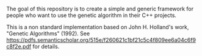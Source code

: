 The goal of this repository is to create a simple and generic framework for people who want to use the genetic algorithm in their C++ projects.

This is a non standard implementation based on John H. Holland's work, "Genetic Algorithms" (1992). See https://pdfs.semanticscholar.org/515e/f260621c1bf21c5c4f809ee6a04c6f9c8f2e.pdf for details.
